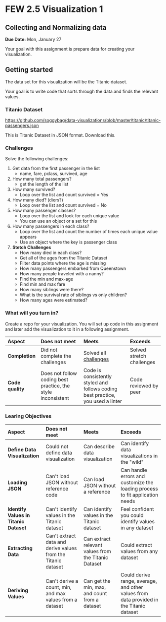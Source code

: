# FEW 2.5 Visualization 1

## Collecting and Normalizing data

**Due Date:** Mon, January 27

Your goal with this assignment is prepare data for creating your visualization. 

## Getting started

The data set for this visualization will be the Titanic dataset. 

Your goal is to write code that sorts through the data and finds the relevant values. 

### Titanic Dataset

https://github.com/soggybag/data-visualizations/blob/master/titanic/titanic-passengers.json

This is Titanic Dataset in JSON format. Download this.

### Challenges 

Solve the following challenges: 

1. Get data from the first passenger in the list
    - name, fare, pclass, survived, age
1. How many total passengers? 
    - get the length of the list
1. How many survived?
    - Loop over the list and count survived = Yes
1. How many died? (diers?)
    - Loop over the list and count survived = No
1. How many passenger classes?
    - Loop over the list and look for each unique value
    - You can use an object or a set for this
1. How many passengers in each class?
    - Loop over the list and count the number of times each unique value appears
    - Use an object where the key is passenger class
1. **Stetch Challenges**
    - How many died in each class?
    - Get all of the ages from the Titanic Dataset
    - Filter data points where the age is missing
    - How many passengers embarked from Queenstown
    - How many people traveled with a nanny?
    - Find the min and max-age
    - Find min and max fare
    - How many siblings were there?
    - What is the survival rate of siblings vs only children?
    - How many ages were estimated?

### What will you turn in?

Create a repo for your visualization.  You will set up code in this assignment and later add the visualization to it in a following assignment. 

| Aspect | Does not meet | Meets | Exceeds |
|:-------|:--------------|:------|:--------|
| **Completion** | Did not complete the challenges | Solved all [challenges](#challenges) | Solved stretch challenges |
| **Code quality** | Does not follow coding best practice, the style inconsistent | Code is consistently styled and follows coding best practice, you used a linter | Code reviewed by peer |

### Learing Objectives 

| Aspect | Does not meet | Meets | Exceeds |
|:-------|:--------------|:------|:--------|
| **Define Data Visualization** | Could not define data visualization | Can describe data visualization | Can identify data visualizations in the "wild" |
| **Loading JSON** | Can't load JSON without reference code | Can load JSON without a reference | Can handle errors and customize the loading process to fit application needs |
| **Identify Values in Titanic Dataset** | Can't identify values in the Titanic dataset | Can identify values in the Titanic dataset | Feel confident you could identify values in any dataset |
| **Extracting Data** | Can't extract data and derive values from the Titanic dataset | Can extract relevant values from the Titanic Dataset | Could extract values from any dataset |
| **Deriving Values** | Can't derive a count, min, and max values from a dataset| Can get the min, max, and count from a dataset | Could derive range, average, and other values from data provided in the Titanic dataset |